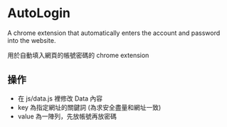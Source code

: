 # AutoLogin

A chrome extension that automatically enters the account and password into the website.

用於自動填入網頁的帳號密碼的 chrome extension

## 操作
- 在 js/data.js 裡修改 Data 內容
- key 為指定網址的關鍵詞 (為求安全盡量和網址一致)
- value 為一陣列，先放帳號再放密碼
